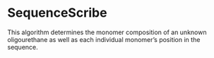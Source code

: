 # SequenceScribe
This algorithm determines the monomer composition of an unknown oligourethane as well as each individual monomer’s position in the sequence. 
